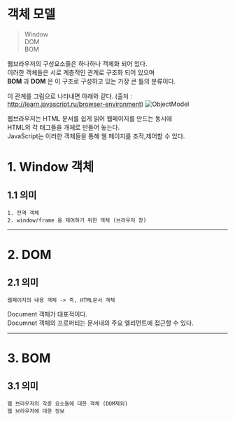 객체 모델
=======================
> Window  
> DOM  
> BOM  

웹브라우저의 구성요소들은 하나하나 객체화 되어 있다.  
이러한 객체들은 서로 계층적인 관계로 구조화 되어 있으며  
**BOM** 과 **DOM** 은 이 구조로 구성하고 있는 가장 큰 틀의 분류이다.  

이 관계를 그림으로 나타내면 아래와 같다. (출처 : http://learn.javascript.ru/browser-environment)
![ObjectModel](/path/to/img.jpg)

웹브라우저는 HTML 문서를 쉽게 읽어 웹페이지를 만드는 동시에  
HTML의 각 태그들을 개체로 만들어 놓는다.  
JavaScript는 이러한 객체들을 통해 웹 페이지를 조작,제어할 수 있다.

# 1. Window 객체
## 1.1 의미
```
1. 전역 객체
2. window/frame 을 제어하기 위한 객체 (브라우저 창)
```

***
# 2. DOM
## 2.1 의미
```
웹페이지의 내용 객체 -> 즉, HTML문서 객체
```
Document 객체가 대표적이다.  
Documnet 객체의 프로퍼티는 문서내의 주요 엘리먼트에 접근할 수 있다.

***
# 3. BOM
## 3.1 의미
```
웹 브라우저의 각종 요소들에 대한 객체 (DOM제외)
웹 브라우저에 대한 정보
```

